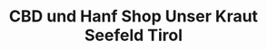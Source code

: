 ---
title: "CBD und Hanf Shop Unser Kraut Seefeld Tirol"
url: /seefeld-in-tirol/cbd-und-hanf-shop-unser-kraut-seefeld-tirol/
shop: Hanf
---